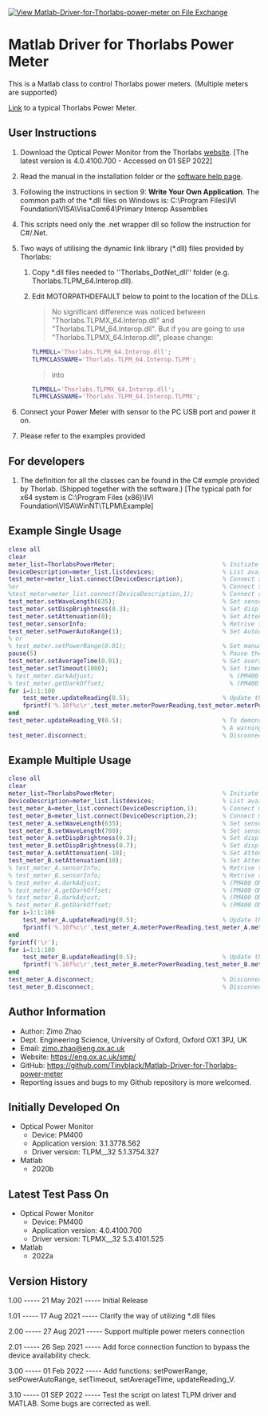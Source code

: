 [![View Matlab-Driver-for-Thorlabs-power-meter on File Exchange](https://www.mathworks.com/matlabcentral/images/matlab-file-exchange.svg)](https://uk.mathworks.com/matlabcentral/fileexchange/92803-matlab-driver-for-thorlabs-power-meter)

# Matlab Driver for Thorlabs Power Meter

This is a Matlab class to control Thorlabs power meters. (Multiple meters are supported)

[Link](https://www.thorlabs.com/newgrouppage9.cfm?objectgroup_id=10562) to a typical Thorlabs Power Meter.

## User Instructions

1. Download the Optical Power Monitor from the Thorlabs [website](https://www.thorlabs.com/software_pages/ViewSoftwarePage.cfm?Code=OPM). [The latest version is 4.0.4100.700 - Accessed on 01 SEP 2022]
2. Read the manual in the installation folder or the [software help page](https://www.thorlabs.com/software/MUC/OPM/v3.0/TL_OPM_V3.0_web-secured.pdf).
3. Following the instructions in section 9: **Write Your Own Application**. The common path of the *.dll files on Windows is: C:\Program Files\IVI Foundation\VISA\VisaCom64\Primary Interop Assemblies
4. This scripts need only the .net wrapper dll so follow the instruction for C#/.Net.
5. Two ways of utilising the dynamic link library (*.dll) files provided by Thorlabs:

   1. Copy *.dll files needed to ''Thorlabs_DotNet_dll'' folder (e.g. Thorlabs.TLPM_64.Interop.dll).
   2. Edit MOTORPATHDEFAULT below to point to the location of the DLLs.

        > No significant difference was noticed between "Thorlabs.TLPMX_64.Interop.dll" and "Thorlabs.TLPM_64.Interop.dll". But if you are going to use "Thorlabs.TLPMX_64.Interop.dll", please change:

        ```matlab
        TLPMDLL='Thorlabs.TLPM_64.Interop.dll';
        TLPMCLASSNAME='Thorlabs.TLPM_64.Interop.TLPM';
        ```

        > into

        ```matlab
        TLPMDLL='Thorlabs.TLPMX_64.Interop.dll';
        TLPMCLASSNAME='Thorlabs.TLPM_64.Interop.TLPMX';
        ```

6. Connect your Power Meter with sensor to the PC USB port and power it on.

7. Please refer to the examples provided

## For developers

1. The definition for all the classes can be found in the C# exmple provided by Thorlab. (Shipped together with the software.) [The typical path for x64 system is C:\Program Files (x86)\IVI Foundation\VISA\WinNT\TLPM\Example]

## Example Single Usage

```matlab
close all
clear
meter_list=ThorlabsPowerMeter;                              % Initiate the meter_list
DeviceDescription=meter_list.listdevices;               	% List available device(s)
test_meter=meter_list.connect(DeviceDescription);           % Connect single/the first devices
%or                                                         % Connect single/the first devices
%test_meter=meter_list.connect(DeviceDescription,1);        % Connect single/the first devices
test_meter.setWaveLength(635);                              % Set sensor wavelength
test_meter.setDispBrightness(0.3);                          % Set display brightness
test_meter.setAttenuation(0);                               % Set Attenuation
test_meter.sensorInfo;                                      % Retrive the sensor info
test_meter.setPowerAutoRange(1);                            % Set Autorange
% or
% test_meter.setPowerRange(0.01);                           % Set manual range
pause(5)                                                    % Pause the program a bit to allow the power meter to autoadjust
test_meter.setAverageTime(0.01);                            % Set average time for the measurement
test_meter.setTimeout(1000);                                % Set timeout value 
% test_meter.darkAdjust;                                      % (PM400 ONLY)
% test_meter.getDarkOffset;                                   % (PM400 ONLY)
for i=1:1:100   
    test_meter.updateReading(0.5);                          % Update the power reading(with interal period of 0.5s)
    fprintf('%.10f%c\r',test_meter.meterPowerReading,test_meter.meterPowerUnit);
end
test_meter.updateReading_V(0.5);                            % To demonstrate that only certain sensors can use this function
                                                            % A warning message is expected here for most of the models
test_meter.disconnect;                                      % Disconnect and release
```

## Example Multiple Usage

```matlab
close all
clear
meter_list=ThorlabsPowerMeter;                              % Initiate the meter_list
DeviceDescription=meter_list.listdevices;                   % List available device(s)
test_meter_A=meter_list.connect(DeviceDescription,1);       % Connect multiple devices
test_meter_B=meter_list.connect(DeviceDescription,2);       % Connect multiple devices
test_meter_A.setWaveLength(635);                            % Set sensor wavelength
test_meter_B.setWaveLength(780);                            % Set sensor wavelength
test_meter_A.setDispBrightness(0.3);                        % Set display brightness
test_meter_B.setDispBrightness(0.7);                        % Set display brightness
test_meter_A.setAttenuation(-10);                           % Set Attenuation
test_meter_B.setAttenuation(10);                            % Set Attenuation
% test_meter_A.sensorInfo;                                  % Retrive the sensor info
% test_meter_B.sensorInfo;                                  % Retrive the sensor info
% test_meter_A.darkAdjust;                                  % (PM400 ONLY)
% test_meter_A.getDarkOffset;                               % (PM400 ONLY)
% test_meter_B.darkAdjust;                                  % (PM400 ONLY)
% test_meter_B.getDarkOffset;                               % (PM400 ONLY)
for i=1:1:100   
    test_meter_A.updateReading(0.5);                        % Update the reading (with interal period of 0.5s)
    fprintf('%.10f%c\r',test_meter_A.meterPowerReading,test_meter_A.meterPowerUnit);
end
fprintf('\r');
for i=1:1:100
    test_meter_B.updateReading(0.5);                        % Update the reading (with interal period of 0.5s)
    fprintf('%.10f%c\r',test_meter_B.meterPowerReading,test_meter_B.meterPowerUnit);
end
test_meter_A.disconnect;                                    % Disconnect and release
test_meter_B.disconnect;                                    % Disconnect and release
```

## Author Information

* Author: Zimo Zhao
* Dept. Engineering Science, University of Oxford, Oxford OX1 3PJ, UK
* Email: zimo.zhao@eng.ox.ac.uk
* Website: https://eng.ox.ac.uk/smp/
* GitHub: https://github.com/Tinyblack/Matlab-Driver-for-Thorlabs-power-meter
* Reporting issues and bugs to my Github repository is more welcomed.


## Initially Developed On

* Optical Power Monitor
  * Device: PM400
  * Application version: 3.1.3778.562
  * Driver version: TLPM__32 5.1.3754.327
* Matlab
  * 2020b

## Latest Test Pass On

* Optical Power Monitor
  * Device: PM400
  * Application version: 4.0.4100.700
  * Driver version: TLPMX__32 5.3.4101.525
* Matlab
  * 2022a

## Version History

1.00 ----- 21 May 2021 ----- Initial Release

1.01 ----- 17 Aug 2021 ----- Clarify the way of utilizing *.dll files

2.00 ----- 27 Aug 2021 ----- Support multiple power meters connection

2.01 ----- 26 Sep 2021 ----- Add force connection function to bypass the device availability check.

3.00 ----- 01 Feb 2022 ----- Add functions: setPowerRange, setPowerAutoRange, setTimeout, setAverageTime, updateReading_V.

3.10 ----- 01 SEP 2022 ----- Test the script on latest TLPM driver and MATLAB. Some bugs are corrected as well.
